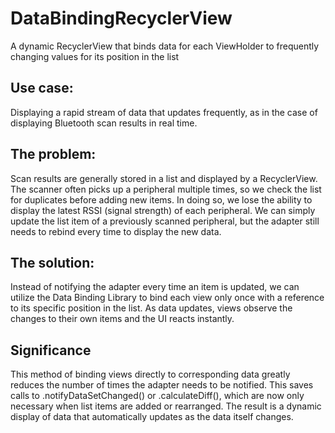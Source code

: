 # DataBindingRecyclerView
A dynamic RecyclerView that binds data for each ViewHolder to frequently changing values for its position in the list

## Use case:
Displaying a rapid stream of data that updates frequently, as in the case of displaying Bluetooth scan results in real time.

## The problem:
Scan results are generally stored in a list and displayed by a RecyclerView. The scanner often picks up a peripheral multiple times, so we check the list for duplicates before adding new items. In doing so, we lose the ability to display the latest RSSI (signal strength) of each peripheral. We can simply update the list item of a previously scanned peripheral, but the adapter still needs to rebind every time to display the new data.

## The solution:
Instead of notifying the adapter every time an item is updated, we can utilize the Data Binding Library to bind each view only once with a reference to its specific position in the list. As data updates, views observe the changes to their own items and the UI reacts instantly.

## Significance
This method of binding views directly to corresponding data greatly reduces the number of times the adapter needs to be notified. This saves calls to .notifyDataSetChanged() or .calculateDiff(), which are now only necessary when list items are added or rearranged. The result is a dynamic display of data that automatically updates as the data itself changes.
